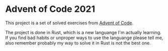 # Advent of Code 2021

This project is a set of solved exercises from [Advent of Code](https://adventofcode.com/).

The project is done in Rust, which is a new languange I'm actually learning.
If you find bad habits or unproper ways to use the languange please tell me, also remember probably my way to solve it in Rust is not the best one.